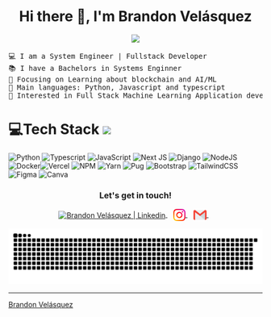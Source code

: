<h1 align="center"> Hi there 👋, I'm Brandon Velásquez</h1>

<p align="center">
	<a href="https://portfolio-brandon-velsquezs-projects.vercel.app/">
		<img src="https://media.licdn.com/dms/image/v2/D4E16AQEew_V77VtZkQ/profile-displaybackgroundimage-shrink_350_1400/profile-displaybackgroundimage-shrink_350_1400/0/1721792438648?e=1754524800&v=beta&t=Fv20iBPpHiunR0GEJPVHmAQKa-WC8szWL0EGkV1s-rk">
	</a>
</p>

<pre>
💻 I am a System Engineer | Fullstack Developer
📚 I have a Bachelors in Systems Enginner
🌱 Focusing on Learning about blockchain and AI/ML
🌟 Main languages: Python, Javascript and typescript
🚩 Interested in Full Stack Machine Learning Application development
</pre>

# 💻Tech Stack <img src = "https://media2.giphy.com/media/QssGEmpkyEOhBCb7e1/giphy.gif?cid=ecf05e47a0n3gi1bfqntqmob8g9aid1oyj2wr3ds3mg700bl&rid=giphy.gif" width = 32px>

  ![Python](https://img.shields.io/badge/python-black.svg?style=for-the-badge&logo=python&logoColor=white) ![Typescript](https://img.shields.io/badge/typescript-darkblue.svg?style=for-the-badge&logo=typescript&logoColor=%3178C6) ![JavaScript](https://img.shields.io/badge/javascript-%23323330.svg?style=for-the-badge&logo=javascript&logoColor=%23F7DF1E) ![Next JS](https://img.shields.io/badge/Next-black?style=for-the-badge&logo=next.js&logoColor=white) ![Django](https://img.shields.io/badge/Django-darkgreen?style=for-the-badge&logo=next.js&logoColor=white) ![NodeJS](https://img.shields.io/badge/node.js-6DA55F?style=for-the-badge&logo=node.js&logoColor=white) ![Docker](https://img.shields.io/badge/docker-%230db7ed.svg?style=for-the-badge&logo=docker&logoColor=white)![Vercel](https://img.shields.io/badge/vercel-%23000000.svg?style=for-the-badge&logo=vercel&logoColor=white) ![NPM](https://img.shields.io/badge/NPM-6DA55F.svg?style=for-the-badge&logo=npm&logoColor=white)  ![Yarn](https://img.shields.io/badge/yarn-%232C8EBB.svg?style=for-the-badge&logo=yarn&logoColor=white) ![Pug](https://img.shields.io/badge/Pug-FFF?style=for-the-badge&logo=pug&logoColor=A86454) ![Bootstrap](https://img.shields.io/badge/bootstrap-%23430098.svg?style=for-the-badge&logo=bootstrap&logoColor=white) ![TailwindCSS](https://img.shields.io/badge/tailwindcss-%2338B2AC.svg?style=for-the-badge&logo=tailwind-css&logoColor=white) ![Figma](https://img.shields.io/badge/figma-black.svg?style=for-the-badge&logo=figma&logoColor=red) ![Canva](https://img.shields.io/badge/Canva-%2300C4CC.svg?style=for-the-badge&logo=Canva&logoColor=white)

<div align="center">
  <h3><b>Let's get in touch! </b></h3>
  </div>
<p align="center">
<a href="www.linkedin.com/in/brandon-velasquez-osorio/" target="_blank">
  <img align="center" alt="Brandon Velásquez | Linkedin" width="24px" src="https://upload.wikimedia.org/wikipedia/commons/thumb/8/81/LinkedIn_icon.svg/2048px-LinkedIn_icon.svg.png" />
</a> &nbsp;&nbsp;
<a href="https://www.instagram.com/braveos.music/" target="_blank">
  <img align="center" alt="Brandon Velásquez | Instagram" width="24px" src="https://github.com/SatYu26/SatYu26/blob/master/Assets/Instagram.svg" />
</a> &nbsp;&nbsp;
<a href="mailto:brandon.velasquez.osorio@gmail.com" >
  <img align="center" alt="Brandon Velásquez | Gmail" width="26px" src="https://github.com/SatYu26/SatYu26/blob/master/Assets/Gmail.svg" />
</a> &nbsp;&nbsp;
<p>
<p align="center">
  <img src="https://github.com/StefanosSt/StefanosSt/blob/main/github-user-contribution.svg" alt="snake">
</p>

---

[Brandon Velásquez](https://github.com/k2-brandon)